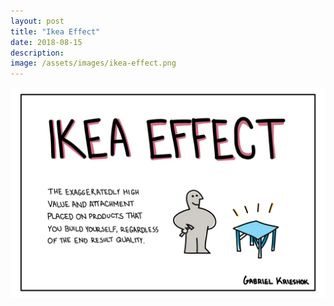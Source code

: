 ```yaml
---
layout: post
title: "Ikea Effect"
date: 2018-08-15
description: 
image: /assets/images/ikea-effect.png
---
```


![Ikea Effect](/assets/images/ikea-effect.png)